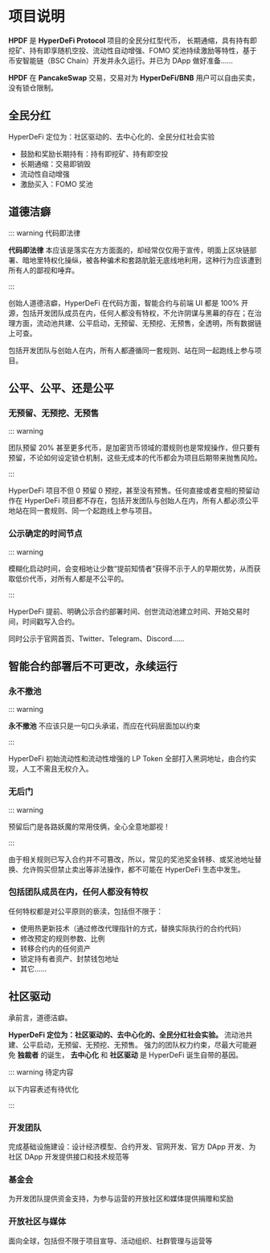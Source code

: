 # 项目说明

**HPDF** 是 **HyperDeFi Protocol** 项目的全民分红型代币， 长期通缩，具有持有即挖矿、持有即享随机空投、流动性自动增强、FOMO 奖池持续激励等特性，基于币安智能链（BSC Chain）开发并永久运行。并已为
DApp 做好准备……

**HPDF** 在 **PancakeSwap** 交易，交易对为 **HyperDeFi/BNB** 用户可以自由买卖，没有锁仓限制。

## 全民分红

HyperDeFi 定位为：社区驱动的、去中心化的、全民分红社会实验

- 鼓励和奖励长期持有：持有即挖矿、持有即空投
- 长期通缩：交易即销毁
- 流动性自动增强
- 激励买入：FOMO 奖池

## 道德洁癖

::: warning 代码即法律

**代码即法律** 本应该是落实在方方面面的，却经常仅仅用于宣传，明面上区块链部署、暗地里特权化操纵，被各种骗术和套路肮脏无底线地利用，这种行为应该遭到所有人的鄙视和唾弃。

:::

创始人道德洁癖，HyperDeFi 在代码方面，智能合约与前端 UI 都是 100% 开源，包括开发团队成员在内，任何人都没有特权，不允许阴谋与黑幕的存在；在治理方面，流动池共建、公平启动，无预留、无预挖、无预售，全透明，所有数据链上可查。

包括开发团队与创始人在内，所有人都遵循同一套规则、站在同一起跑线上参与项目。

## 公平、公平、还是公平

### 无预留、无预挖、无预售

::: warning

团队预留 20% 甚至更多代币，是加密货币领域的潜规则也是常规操作，但只要有预留，不论如何设定锁仓机制，这些无成本的代币都会为项目后期带来抛售风险。

:::

HyperDeFi 项目不但 0 预留 0 预挖，甚至没有预售。任何直接或者变相的预留动作在 HyperDeFi 项目都不存在，包括开发团队与创始人在内，所有人都必须公平地站在同一套规则、同一个起跑线上参与项目。

### 公示确定的时间节点

::: warning

模糊化启动时间，会变相地让少数“提前知情者”获得不示于人的早期优势，从而获取低价代币，对所有人都是不公平的。

:::

HyperDeFi 提前、明确公示合约部署时间、创世流动池建立时间、开始交易时间，时间戳写入合约。

同时公示于官网首页、Twitter、Telegram、Discord……

## 智能合约部署后不可更改，永续运行

### 永不撤池

::: warning

**永不撤池** 不应该只是一句口头承诺，而应在代码层面加以约束

:::

HyperDeFi 初始流动性和流动性增强的 LP Token 全部打入黑洞地址，由合约实现，人工不需且无权介入。

### 无后门

::: warning

预留后门是各路妖魔的常用伎俩，全心全意地鄙视！

:::

由于相关规则已写入合约并不可篡改，所以，常见的奖池奖金转移、或奖池地址替换、允许购买但禁止卖出等非法操作，都不可能在 HyperDeFi 生态中发生。

### 包括团队成员在内，任何人都没有特权

任何特权都是对公平原则的亵渎，包括但不限于：

- 使用热更新技术（通过修改代理指针的方式，替换实际执行的合约代码）
- 修改预定的规则参数、比例
- 转移合约内的任何资产
- 锁定持有者资产、封禁钱包地址
- 其它……

## 社区驱动

承前言，道德洁癖。

**HyperDeFi 定位为：社区驱动的、去中心化的、全民分红社会实验。**
流动池共建、公平启动，无预留、无预挖、无预售。 强力的团队权力约束，尽最大可能避免 **独裁者** 的诞生，
**去中心化** 和 **社区驱动** 是 HyperDeFi 诞生自带的基因。

::: warning 待定内容

以下内容表述有待优化

:::

### 开发团队

完成基础设施建设：设计经济模型、合约开发、官网开发、官方 DApp 开发、为社区 DApp 开发提供接口和技术规范等

### 基金会

为开发团队提供资金支持，为参与运营的开放社区和媒体提供捐赠和奖励

### 开放社区与媒体

面向全球，包括但不限于项目宣导、活动组织、社群管理与运营等
